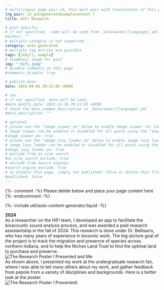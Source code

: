 ```yaml
---
# multilingual page pair id, this must pair with translations of this page. (This name must be unique)
lng_pair: id_autogeneratedsamplecontent_7
title: HiFi Research

# post specific
# if not specified, .name will be used from _data/owner/[language].yml
#author: ""
# multiple category is not supported
category: auto generated
# multiple tag entries are possible
tags: [jekyll, sample]
# thumbnail image for post
img: ":hifi.jpeg"
# disable comments on this page
#comments_disable: true

# publish date
date: 2024-09-04 20:21:03 +0900

# seo
# if not specified, date will be used.
#meta_modify_date: 2021-11-16 20:21:03 +0900
# check the meta_common_description in _data/owner/[language].yml
#meta_description: ""

# optional
# please use the "image_viewer_on" below to enable image viewer for individual pages or posts (_posts/ or [language]/_posts folders).
# image viewer can be enabled or disabled for all posts using the "image_viewer_posts: true" setting in _data/conf/main.yml.
#image_viewer_on: true
# please use the "image_lazy_loader_on" below to enable image lazy loader for individual pages or posts (_posts/ or [language]/_posts folders).
# image lazy loader can be enabled or disabled for all posts using the "image_lazy_loader_posts: true" setting in _data/conf/main.yml.
#image_lazy_loader_on: true
# exclude from on site search
#on_site_search_exclude: true
# exclude from search engines
#search_engine_exclude: true
# to disable this page, simply set published: false or delete this file
#published: false
---
```


{%- comment -%} Please delete below and place your page content here {%- endcomment -%}

{%- include util/auto-content-generator.liquid -%}

<!-- outline-start -->
**2024**\
As a researcher on the HiFi team, I developed an app to facilitate the bioacoustic sound analysis process, and was awarded a paid research assistantship in the fall of 2024. This research is done under Dr. Bellisario, who has many years of experience in biosonic work. The big-picture goal of the project is to track the migration and presence of species across northern Indiana, and to help the Niches Land Trust to find the optimal land to purchase and preserve.\
![The Research Poster I Presented and Me](:hifi.jpeg)\
As shown above, I presented my work at the undergraduate research fair, where I was able to tell many others about my work, and gather feedback from pepole from a variety of disciplines and backgrounds. Here is a better look at the poster:\
![The Research Poster I Presented](:hifiposter0.jpg)\


<!-- outline-end -->

